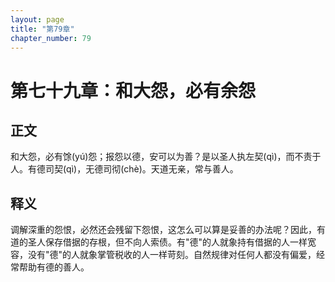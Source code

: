 ```yaml
---
layout: page
title: "第79章"
chapter_number: 79
---
```


# 第七十九章：和大怨，必有余怨

## 正文
和大怨，必有馀(yú)怨；报怨以德，安可以为善？是以圣人执左契(qì)，而不责于人。有德司契(qì)，无德司彻(chè)。天道无亲，常与善人。

## 释义
调解深重的怨恨，必然还会残留下怨恨，这怎么可以算是妥善的办法呢？因此，有道的圣人保存借据的存根，但不向人索债。有"德"的人就象持有借据的人一样宽容，没有"德"的人就象掌管税收的人一样苛刻。自然规律对任何人都没有偏爱，经常帮助有德的善人。